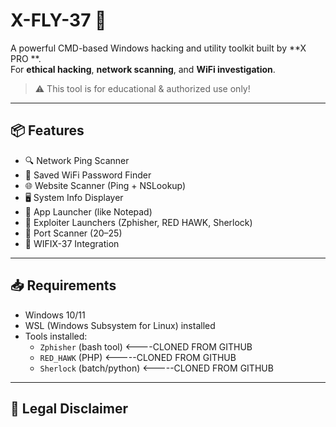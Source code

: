 # X-FLY-37 🔧

A powerful CMD-based Windows hacking and utility toolkit built by **X PRO **.  
For **ethical hacking**, **network scanning**, and **WiFi investigation**.

> ⚠️ This tool is for educational & authorized use only!

---

## 📦 Features

- 🔍 Network Ping Scanner
- 🔐 Saved WiFi Password Finder
- 🌐 Website Scanner (Ping + NSLookup)
- 🖥️ System Info Displayer
- 📁 App Launcher (like Notepad)
- 🚨 Exploiter Launchers (Zphisher, RED HAWK, Sherlock)
- 🔎 Port Scanner (20–25)
- 📡 WIFIX-37 Integration

---

## 📥 Requirements

- Windows 10/11
- WSL (Windows Subsystem for Linux) installed
- Tools installed:
  - `Zphisher` (bash tool) <----CLONED FROM GITHUB
  - `RED_HAWK` (PHP)      <-----CLONED FROM GITHUB
  - `Sherlock` (batch/python) <-----CLONED FROM GITHUB

---

## 🔐 Legal Disclaimer

